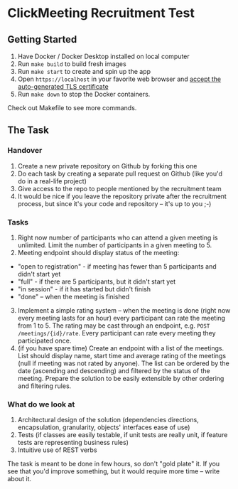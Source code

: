 # ClickMeeting Recruitment Test

## Getting Started

1. Have Docker / Docker Desktop installed on local computer
2. Run `make build` to build fresh images
3. Run `make start` to create and spin up the app
4. Open `https://localhost` in your favorite web browser and [accept the auto-generated TLS certificate](https://stackoverflow.com/a/15076602/1352334)
5. Run `make down` to stop the Docker containers.

Check out Makefile to see more commands.

## The Task

### Handover

1. Create a new private repository on Github by forking this one
2. Do each task by creating a separate pull request on Github (like you'd do in a real-life project)
3. Give access to the repo to people mentioned by the recruitment team
4. It would be nice if you leave the repository private after the recruitment process, but since it's your code and repository – it's up to you ;-)

### Tasks

1. Right now number of participants who can attend a given meeting is unlimited. Limit the number of participants in a given meeting to 5. 
2. Meeting endpoint should display status of the meeting:
- "open to registration" - if meeting has fewer than 5 participants and didn't start yet 
- "full" - if there are 5 participants, but it didn't start yet
- "in session" - if it has started but didn't finish
- "done" – when the meeting is finished
3. Implement a simple rating system – when the meeting is done (right now every meeting lasts for an hour) every participant can rate the meeting from 1 to 5. The rating may be cast through an endpoint, e.g. `POST /meetings/{id}/rate`. Every participant can rate every meeting they participated once.
4. (if you have spare time) Create an endpoint with a list of the meetings. List should display name, start time and average rating of the meetings (null if meeting was not rated by anyone). The list can be ordered by the date (ascending and descending) and filtered by the status of the meeting. Prepare the solution to be easily extensible by other ordering and filtering rules.

### What do we look at

1. Architectural design of the solution (dependencies directions, encapsulation, granularity, objects' interfaces ease of use)
2. Tests (if classes are easily testable, if unit tests are really unit, if feature tests are representing business rules)
3. Intuitive use of REST verbs

The task is meant to be done in few hours, so don't "gold plate" it. If you see that you'd improve something, but it would require more time – write about it.